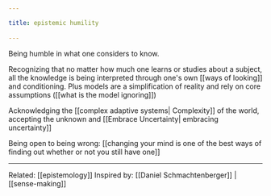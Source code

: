 ```yaml
---
title: epistemic humility 
---
```

Being humble in what one considers to know.

Recognizing that no matter how much one learns or studies about a subject, all the knowledge is being interpreted through one's own [[ways of looking]] and conditioning. Plus models are a simplification of reality and rely on core assumptions ([[what is the model ignoring]])

Acknowledging the [[complex adaptive systems| Complexity]] of the world, accepting the unknown and [[Embrace Uncertainty| embracing uncertainty]]

Being open to being wrong: [[changing your mind is one of the best ways of finding out whether or not you still have one]]

-------------------

Related: [[epistemology]]
Inspired by: [[Daniel Schmachtenberger]] | [[sense-making]]
